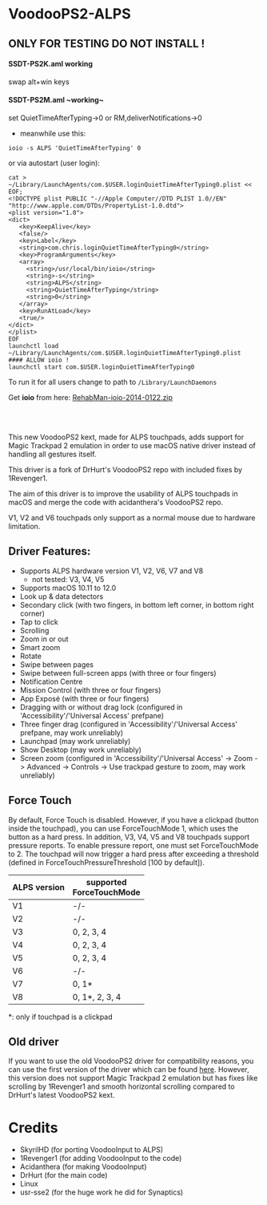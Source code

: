 # VoodooPS2-ALPS

## ONLY FOR TESTING DO NOT INSTALL !

#### SSDT-PS2K.aml working
swap alt+win keys
#### SSDT-PS2M.aml ~working~
set QuietTimeAfterTyping->0 or RM,deliverNotifications->0
- meanwhile use this:
```
ioio -s ALPS 'QuietTimeAfterTyping' 0
```
or via autostart (user login):
```
cat > ~/Library/LaunchAgents/com.$USER.loginQuietTimeAfterTyping0.plist << EOF;
<!DOCTYPE plist PUBLIC "-//Apple Computer//DTD PLIST 1.0//EN" "http://www.apple.com/DTDs/PropertyList-1.0.dtd">
<plist version="1.0">
<dict>
   <key>KeepAlive</key>
   <false/>
   <key>Label</key>
   <string>com.chris.loginQuietTimeAfterTyping0</string>
   <key>ProgramArguments</key>
   <array>
     <string>/usr/local/bin/ioio</string>
     <string>-s</string>
     <string>ALPS</string>
     <string>QuietTimeAfterTyping</string>
     <string>0</string>
   </array>
   <key>RunAtLoad</key>
   <true/>
</dict>
</plist>
EOF
launchctl load ~/Library/LaunchAgents/com.$USER.loginQuietTimeAfterTyping0.plist
#### ALLOW ioio !
launchctl start com.$USER.loginQuietTimeAfterTyping0
```
To run it for all users change to path to `/Library/LaunchDaemons`

Get <b>ioio</b> from here: [RehabMan-ioio-2014-0122.zip](https://bitbucket.org/RehabMan/os-x-ioio/downloads/RehabMan-ioio-2014-0122.zip)

<br/>
<br/>

This new VoodooPS2 kext, made for ALPS touchpads, adds support for Magic Trackpad 2 emulation in order to use macOS native driver instead of handling all gestures itself.

This driver is a fork of DrHurt's VoodooPS2 repo with included fixes by 1Revenger1.

The aim of this driver is to improve the usability of ALPS touchpads in macOS and merge the code with acidanthera's VoodooPS2 repo.

V1, V2 and V6 touchpads only support as a normal mouse due to hardware limitation.

## Driver Features:

- Supports ALPS hardware version V1, V2, V6, V7 and V8
    - not tested: V3, V4, V5
- Supports macOS 10.11 to 12.0
- Look up & data detectors
- Secondary click (with two fingers, in bottom left corner, in bottom right corner)
- Tap to click
- Scrolling
- Zoom in or out
- Smart zoom
- Rotate
- Swipe between pages
- Swipe between full-screen apps (with three or four fingers)
- Notification Centre
- Mission Control (with three or four fingers)
- App Exposé (with three or four fingers)
- Dragging with or without drag lock (configured in 'Accessibility'/'Universal Access' prefpane)
- Three finger drag (configured in 'Accessibility'/'Universal Access' prefpane, may work unreliably)
- Launchpad (may work unreliably)
- Show Desktop (may work unreliably)
- Screen zoom (configured in 'Accessibility'/'Universal Access' -> Zoom -> Advanced -> Controls -> Use trackpad gesture to zoom, may work unreliably)

## Force Touch

By default, Force Touch is disabled. However, if you have a clickpad (button inside the touchpad), you can use ForceTouchMode 1, which uses the button as a hard press. In addition, V3, V4, V5 and V8 touchpads support pressure reports. To enable pressure report, one must set ForceTouchMode to 2. The touchpad will now trigger a hard press after exceeding a threshold (defined in ForceTouchPressureThreshold [100 by default]).

| ALPS version | supported <br> ForceTouchMode |
| -- | --- |
| V1 | -/- |
| V2 | -/- |
| V3 | 0, 2, 3, 4 |
| V4 | 0, 2, 3, 4 |
| V5 | 0, 2, 3, 4 |
| V6 | -/- |
| V7 | 0, 1* |
| V8 | 0, 1*, 2, 3, 4 |

*: only if touchpad is a clickpad


## Old driver

If you want to use the old VoodooPS2 driver for compatibility reasons, you can use the first version of the driver which can be found [here](https://github.com/SkyrilHD/VoodooPS2-ALPS/releases/tag/1.0.0).
However, this version does not support Magic Trackpad 2 emulation but has fixes like scrolling by 1Revenger1 and smooth horizontal scrolling compared to DrHurt's latest VoodooPS2 kext.

# Credits

- SkyrilHD (for porting VoodooInput to ALPS)
- 1Revenger1 (for adding VoodooInput to the code)
- Acidanthera (for making VoodooInput)
- DrHurt (for the main code)
- Linux
- usr-sse2 (for the huge work he did for Synaptics)
